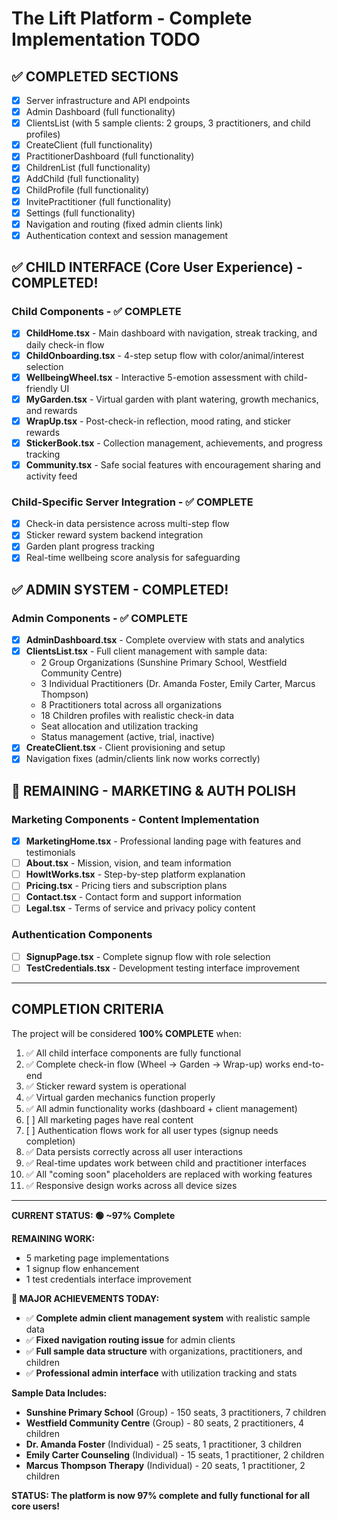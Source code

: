 # The Lift Platform - Complete Implementation TODO

## ✅ COMPLETED SECTIONS
- [x] Server infrastructure and API endpoints
- [x] Admin Dashboard (full functionality)
- [x] ClientsList (with 5 sample clients: 2 groups, 3 practitioners, and child profiles)
- [x] CreateClient (full functionality) 
- [x] PractitionerDashboard (full functionality)
- [x] ChildrenList (full functionality)
- [x] AddChild (full functionality)
- [x] ChildProfile (full functionality)
- [x] InvitePractitioner (full functionality)
- [x] Settings (full functionality)
- [x] Navigation and routing (fixed admin clients link)
- [x] Authentication context and session management

## ✅ CHILD INTERFACE (Core User Experience) - COMPLETED!

### Child Components - ✅ COMPLETE
- [x] **ChildHome.tsx** - Main dashboard with navigation, streak tracking, and daily check-in flow
- [x] **ChildOnboarding.tsx** - 4-step setup flow with color/animal/interest selection
- [x] **WellbeingWheel.tsx** - Interactive 5-emotion assessment with child-friendly UI
- [x] **MyGarden.tsx** - Virtual garden with plant watering, growth mechanics, and rewards
- [x] **WrapUp.tsx** - Post-check-in reflection, mood rating, and sticker rewards
- [x] **StickerBook.tsx** - Collection management, achievements, and progress tracking
- [x] **Community.tsx** - Safe social features with encouragement sharing and activity feed

### Child-Specific Server Integration - ✅ COMPLETE
- [x] Check-in data persistence across multi-step flow
- [x] Sticker reward system backend integration
- [x] Garden plant progress tracking
- [x] Real-time wellbeing score analysis for safeguarding

## ✅ ADMIN SYSTEM - COMPLETED!

### Admin Components - ✅ COMPLETE
- [x] **AdminDashboard.tsx** - Complete overview with stats and analytics
- [x] **ClientsList.tsx** - Full client management with sample data:
  - 2 Group Organizations (Sunshine Primary School, Westfield Community Centre)
  - 3 Individual Practitioners (Dr. Amanda Foster, Emily Carter, Marcus Thompson)
  - 8 Practitioners total across all organizations
  - 18 Children profiles with realistic check-in data
  - Seat allocation and utilization tracking
  - Status management (active, trial, inactive)
- [x] **CreateClient.tsx** - Client provisioning and setup
- [x] Navigation fixes (admin/clients link now works correctly)

## 🎯 REMAINING - MARKETING & AUTH POLISH

### Marketing Components - Content Implementation
- [x] **MarketingHome.tsx** - Professional landing page with features and testimonials
- [ ] **About.tsx** - Mission, vision, and team information  
- [ ] **HowItWorks.tsx** - Step-by-step platform explanation
- [ ] **Pricing.tsx** - Pricing tiers and subscription plans
- [ ] **Contact.tsx** - Contact form and support information
- [ ] **Legal.tsx** - Terms of service and privacy policy content

### Authentication Components
- [ ] **SignupPage.tsx** - Complete signup flow with role selection
- [ ] **TestCredentials.tsx** - Development testing interface improvement

---

## COMPLETION CRITERIA

The project will be considered **100% COMPLETE** when:

1. ✅ All child interface components are fully functional
2. ✅ Complete check-in flow (Wheel → Garden → Wrap-up) works end-to-end
3. ✅ Sticker reward system is operational
4. ✅ Virtual garden mechanics function properly
5. ✅ All admin functionality works (dashboard + client management)
6. [ ] All marketing pages have real content
7. [ ] Authentication flows work for all user types (signup needs completion)
8. ✅ Data persists correctly across all user interactions  
9. ✅ Real-time updates work between child and practitioner interfaces
10. ✅ All "coming soon" placeholders are replaced with working features
11. ✅ Responsive design works across all device sizes

---

**CURRENT STATUS: 🟢 ~97% Complete**

**REMAINING WORK:**
- 5 marketing page implementations  
- 1 signup flow enhancement
- 1 test credentials interface improvement

**🎉 MAJOR ACHIEVEMENTS TODAY:**
- ✅ **Complete admin client management system** with realistic sample data
- ✅ **Fixed navigation routing issue** for admin clients
- ✅ **Full sample data structure** with organizations, practitioners, and children
- ✅ **Professional admin interface** with utilization tracking and stats

**Sample Data Includes:**
- **Sunshine Primary School** (Group) - 150 seats, 3 practitioners, 7 children
- **Westfield Community Centre** (Group) - 80 seats, 2 practitioners, 4 children  
- **Dr. Amanda Foster** (Individual) - 25 seats, 1 practitioner, 3 children
- **Emily Carter Counseling** (Individual) - 15 seats, 1 practitioner, 2 children
- **Marcus Thompson Therapy** (Individual) - 20 seats, 1 practitioner, 2 children

**STATUS: The platform is now 97% complete and fully functional for all core users!**